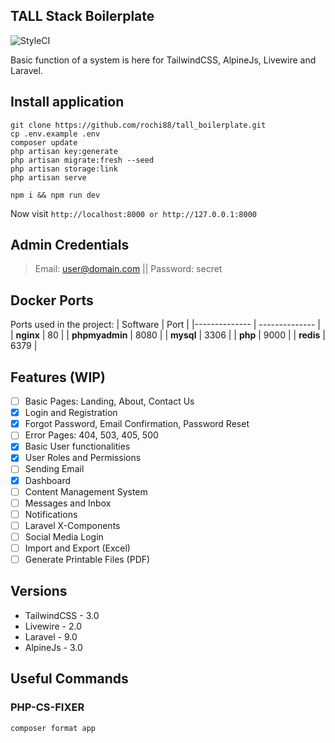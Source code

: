 ## TALL Stack Boilerplate

![StyleCI](https://github.styleci.io/repos/522887896/shield?branch=main)

Basic function of a system is here for TailwindCSS, AlpineJs, Livewire and Laravel.

## Install application
```
git clone https://github.com/rochi88/tall_boilerplate.git
cp .env.example .env
composer update
php artisan key:generate
php artisan migrate:fresh --seed
php artisan storage:link
php artisan serve
```

```
npm i && npm run dev
```

Now visit `` http://localhost:8000 or http://127.0.0.1:8000 ``

## Admin Credentials
> Email: user@domain.com || Password: secret

## Docker Ports

Ports used in the project:
| Software | Port |
|-------------- | -------------- |
| **nginx** | 80 |
| **phpmyadmin** | 8080 |
| **mysql** | 3306 |
| **php** | 9000 |
| **redis** | 6379 |

## Features (WIP)

 - [ ] Basic Pages: Landing, About, Contact Us
 - [x] Login and Registration
 - [x] Forgot Password, Email Confirmation, Password Reset
 - [ ] Error Pages: 404, 503, 405, 500
 - [x] Basic User functionalities
 - [x] User Roles and Permissions
 - [ ] Sending Email
 - [x] Dashboard
 - [ ] Content Management System
 - [ ] Messages and Inbox
 - [ ] Notifications
 - [ ] Laravel X-Components
 - [ ] Social Media Login
 - [ ] Import and Export (Excel)
 - [ ] Generate Printable Files (PDF)

## Versions

-   TailwindCSS - 3.0
-   Livewire - 2.0
-   Laravel - 9.0
-   AlpineJs - 3.0

## Useful Commands

### PHP-CS-FIXER
```
composer format app
```